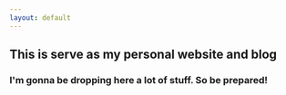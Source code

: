 ```yaml
---
layout: default
---
```


## This is serve as my personal website and blog
### I'm gonna be dropping here a lot of stuff. So be prepared!

